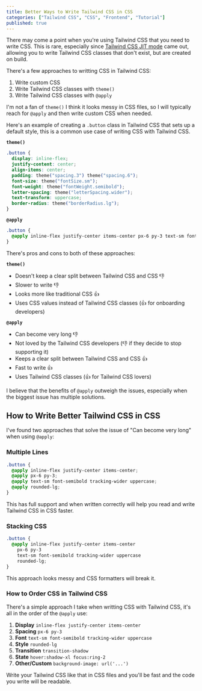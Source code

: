 ```yaml
---
title: Better Ways to Write Tailwind CSS in CSS
categories: ["Tailwind CSS", "CSS", "Frontend", "Tutorial"]
published: true
---
```


There may come a point when you're using Tailwind CSS that you need to write CSS. This is rare, especially since [Tailwind CSS JIT mode](https://tailwindcss.com/docs/just-in-time-mode) came out, allowing you to write Tailwind CSS classes that don't exist, but are created on build.

There's a few approaches to writting CSS in Tailwind CSS:

1. Write custom CSS
2. Write Tailwind CSS classes with `theme()`
3. Write Tailwind CSS classes with `@apply`

I'm not a fan of `theme()` I think it looks messy in CSS files, so I will typically reach for `@apply` and then write custom CSS when needed.

Here's an example of creating a `.button` class in Tailwind CSS that sets up a default style, this is a common use case of writing CSS with Tailwind CSS.

**`theme()`**

```css
.button {
  display: inline-flex;
  justify-content: center;
  align-items: center;
  padding: theme("spacing.3") theme("spacing.6");
  font-size: theme("fontSize.sm");
  font-weight: theme("fontWeight.semibold");
  letter-spacing: theme("letterSpacing.wider");
  text-transform: uppercase;
  border-radius: theme("borderRadius.lg");
}
```

**`@apply`**

```css
.button {
  @apply inline-flex justify-center items-center px-6 py-3 text-sm font-semibold tracking-wider uppercase rounded-lg;
}
```

There's pros and cons to both of these approaches:

**`theme()`**

- Doesn't keep a clear split between Tailwind CSS and CSS 👎
- Slower to write 👎
- Looks more like traditional CSS 👍
- Uses CSS values instead of Tailwind CSS classes (👍 for onboarding developers)

**`@apply`**

- Can become very long 👎
- Not loved by the Tailwind CSS developers (👎 if they decide to stop supporting it)
- Keeps a clear split between Tailwind CSS and CSS 👍
- Fast to write 👍
- Uses Tailwind CSS classes (👍 for Tailwind CSS lovers)

I believe that the benefits of `@apply` outweigh the issues, especially when the biggest issue has multiple solutions.

## How to Write Better Tailwind CSS in CSS

I've found two approaches that solve the issue of "Can become very long" when using `@apply`:

### Multiple Lines

```css
.button {
  @apply inline-flex justify-center items-center;
  @apply px-6 py-3;
  @apply text-sm font-semibold tracking-wider uppercase;
  @apply rounded-lg;
}
```

This has full support and when written correctly will help you read and write Tailwind CSS in CSS faster.

### Stacking CSS

```css
.button {
  @apply inline-flex justify-center items-center
    px-6 py-3
    text-sm font-semibold tracking-wider uppercase
    rounded-lg;
}
```

This approach looks messy and CSS formatters will break it.

### How to Order CSS in Tailwind CSS

There's a simple approach I take when writting CSS with Tailwind CSS, it's all in the order of the `@apply` use:

1. **Display** `inline-flex justify-center items-center`
2. **Spacing** `px-6 py-3`
3. **Font** `text-sm font-semibold tracking-wider uppercase`
4. **Style** `rounded-lg`
5. **Transition** `transition-shadow`
6. **State** `hover:shadow-xl focus:ring-2`
7. **Other/Custom** `background-image: url('...')`

Write your Tailwind CSS like that in CSS files and you'll be fast and the code you write will be readable.
